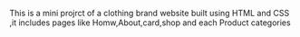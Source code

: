 This is a mini projrct of a clothing brand website built using HTML and CSS ,it includes pages like Homw,About,card,shop and each Product categories
